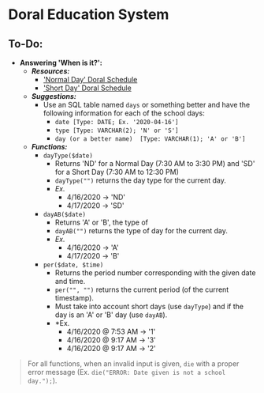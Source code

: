 # Doral Education System
## To-Do:
* **Answering 'When is it?':**
    * ***Resources:***
        * ['Normal Day' Doral Schedule](https://www.doralacademyprep.org/pdf/BELL_SCHEDULE_UPDATED_9-5-2019.pdf)
        * ['Short Day' Doral Schedule](https://www.doralacademyprep.org/apps/bell_schedules/)
    * ***Suggestions:***
        * Use an SQL table named `days` or something better and have the following information for each of the school days:
            * `date [Type: DATE; Ex. '2020-04-16']`
            * `type [Type: VARCHAR(2); 'N' or 'S']`
            * `day (or a better name)  [Type: VARCHAR(1); 'A' or 'B']`
    * ***Functions:***
        * `dayType($date)`
            * Returns 'ND' for a Normal Day (7:30 AM to 3:30 PM) and 'SD' for a Short Day (7:30 AM to 12:30 PM)
            * `dayType("")` returns the day type for the current day.
            * *Ex.*
                * 4/16/2020 → 'ND'
                * 4/17/2020 → 'SD'
        * `dayAB($date)`
            * Returns 'A' or 'B', the type of 
            * `dayAB("")` returns the type of day for the current day.
			* *Ex.*
				* 4/16/2020 → 'A'
				* 4/17/2020 → 'B'
        * `per($date, $time)`
            * Returns the period number corresponding with the given date and time.
            * `per("", "")` returns the current period (of the current timestamp).
            * Must take into account short days (use `dayType`) and if the day is an 'A' or 'B' day (use `dayAB`).
            * *Ex.
                * 4/16/2020 @ 7:53 AM → '1'
                * 4/16/2020 @ 9:17 AM → '3'
                * 4/16/2020 @ 9:17 AM → '2'
> For all functions, when an invalid input is given, `die` with a proper error message (Ex. `die("ERROR: Date given is not a school day.");`).

